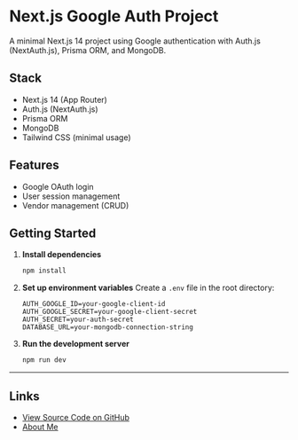 # Next.js Google Auth Project

A minimal Next.js 14 project using Google authentication with Auth.js (NextAuth.js), Prisma ORM, and MongoDB.

## Stack
- Next.js 14 (App Router)
- Auth.js (NextAuth.js)
- Prisma ORM
- MongoDB
- Tailwind CSS (minimal usage)

## Features
- Google OAuth login
- User session management
- Vendor management (CRUD)

## Getting Started

1. **Install dependencies**
   ```bash
   npm install
   ```

2. **Set up environment variables**
   Create a `.env` file in the root directory:
   ```env
   AUTH_GOOGLE_ID=your-google-client-id
   AUTH_GOOGLE_SECRET=your-google-client-secret
   AUTH_SECRET=your-auth-secret
   DATABASE_URL=your-mongodb-connection-string
   ```

3. **Run the development server**
   ```bash
   npm run dev
   ```

---

## Links

- [View Source Code on GitHub](https://github.com/SSazzadur/nextjs-google-auth)
- [About Me](https://github.com/SSazzadur)

